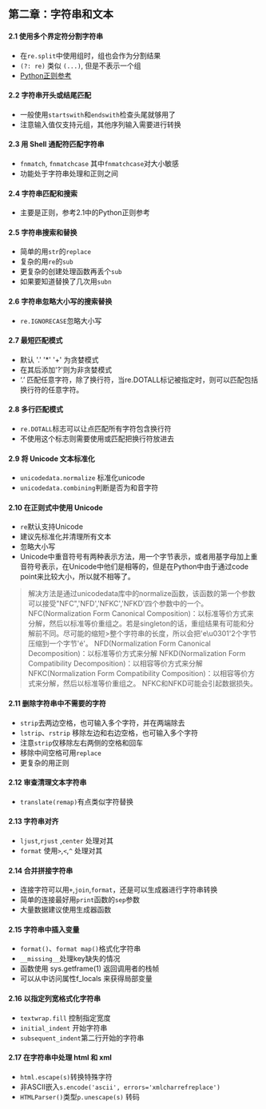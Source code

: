 ## 第二章：字符串和文本


#### 2.1 使用多个界定符分割字符串
- 在`re.split`中使用组时，组也会作为分割结果
- `(?: re)` 类似 `(...)`, 但是不表示一个组
- [Python正则参考](http://www.runoob.com/python/python-reg-expressions.html)

#### 2.2 字符串开头或结尾匹配
- 一般使用`startswith`和`endswith`检查头尾就够用了
- 注意输入值仅支持元组，其他序列输入需要进行转换

#### 2.3 用 Shell 通配符匹配字符串
- `fnmatch`, `fnmatchcase` 其中`fnmatchcase`对大小敏感
- 功能处于字符串处理和正则之间

#### 2.4 字符串匹配和搜索
- 主要是正则，参考2.1中的Python正则参考

#### 2.5 字符串搜索和替换
- 简单的用`str`的`replace`
- 复杂的用`re`的`sub`
- 更复杂的创建处理函数再丢个`sub`
- 如果要知道替换了几次用`subn`

#### 2.6 字符串忽略大小写的搜索替换
- `re.IGNORECASE`忽略大小写

#### 2.7 最短匹配模式
- 默认 '.' '*' '+' 为贪婪模式
- 在其后添加'?'则为非贪婪模式
- ‘.’ 匹配任意字符，除了换行符，当re.DOTALL标记被指定时，则可以匹配包括换行符的任意字符。

#### 2.8 多行匹配模式
- `re.DOTALL`标志可以让点匹配所有字符包含换行符
- 不使用这个标志则需要使用或匹配把换行符放进去

#### 2.9 将 Unicode 文本标准化
- `unicodedata.normalize` 标准化unicode
- `unicodedata.combining`判断是否为和音字符

#### 2.10 在正则式中使用 Unicode
- `re`默认支持Unicode
- 建议先标准化并清理所有文本
- 忽略大小写
- Unicode中重音符号有两种表示方法，用一个字节表示，或者用基字母加上重音符号表示，在Unicode中他们是相等的，但是在Python中由于通过code point来比较大小，所以就不相等了。
>解决方法是通过unicodedata库中的normalize函数，该函数的第一个参数可以接受"NFC",'NFD','NFKC','NFKD'四个参数中的一个。
>NFC(Normalization Form Canonical Composition)：以标准等价方式来分解，然后以标准等价重组之。若是singleton的话，重组结果有可能和分解前不同。尽可能的缩短>整个字符串的长度，所以会把'e\u0301'2个字节压缩到一个字节'é'。
>NFD(Normalization Form Canonical Decomposition)：以标准等价方式来分解
>NFKD(Normalization Form Compatibility Decomposition)：以相容等价方式来分解
>NFKC(Normalization Form Compatibility Composition)：以相容等价方式来分解，然后以标准等价重组之。
>NFKC和NFKD可能会引起数据损失。

#### 2.11 删除字符串中不需要的字符
- `strip`去两边空格，也可输入多个字符，并在两端除去
- `lstrip`、`rstrip` 移除左边和右边空格，也可输入多个字符
-  注意`strip`仅移除左右两侧的空格和回车
-  移除中间空格可用`replace`
-  更复杂的用正则

#### 2.12 审查清理文本字符串
- `translate(remap)`有点类似字符替换

#### 2.13 字符串对齐
- `ljust`,`rjust` ,`center` 处理对其
- `format` 使用`>`,`<`,`^` 处理对其

#### 2.14 合并拼接字符串
- 连接字符可以用`+`,`join`,`format`，还是可以生成器进行字符串转换
- 简单的连接最好用`print`函数的`sep`参数
- 大量数据建议使用生成器函数

#### 2.15 字符串中插入变量
- `format()`、`format map()`格式化字符串
- `__missing__`处理key缺失的情况
- 函数使用 sys.getframe(1) 返回调用者的栈帧
- 可以从中访问属性f_locals 来获得局部变量

#### 2.16 以指定列宽格式化字符串
- `textwrap.fill` 控制指定宽度
- `initial_indent` 开始字符串
- `subsequent_indent`第二行开始的字符串

#### 2.17 在字符串中处理 html 和 xml
- `html.escape(s)`转换特殊字符
- 非ASCII嵌入`s.encode('ascii', errors='xmlcharrefreplace')`
- `HTMLParser()`类型`p.unescape(s)` 转码